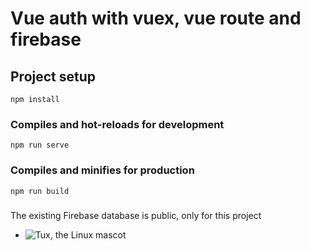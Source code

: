 # Vue auth with vuex, vue route and firebase

## Project setup
```
npm install
```

### Compiles and hot-reloads for development
```
npm run serve
```

### Compiles and minifies for production
```
npm run build
```

###
The existing Firebase database is public, only for this project

* ![Tux, the Linux mascot](https://www.google.com/logos/doodles/2019/pan-american-games-2019-5739122751700992-s.png)
